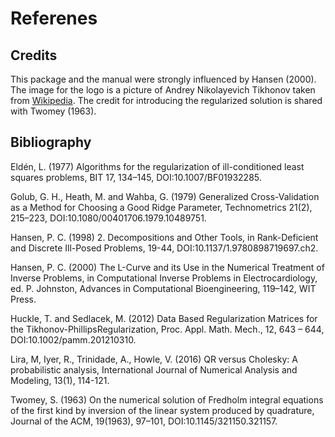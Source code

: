 # Referenes

## Credits
This package and the manual were strongly influenced by Hansen (2000). The image for the logo is a picture of Andrey Nikolayevich Tikhonov taken from [Wikipedia](https://en.wikipedia.org/wiki/Andrey_Nikolayevich_Tikhonov). The credit for introducing the regularized solution is shared with Twomey (1963).

## Bibliography

Eldén, L. (1977) Algorithms for the regularization of ill-conditioned least squares problems, BIT 17, 134–145, DOI:10.1007/BF01932285.

Golub, G. H., Heath, M. and Wahba, G. (1979) Generalized Cross-Validation as a Method for Choosing a Good Ridge Parameter, 
Technometrics 21(2), 215–223, DOI:10.1080/00401706.1979.10489751.

Hansen, P. C. (1998) 2. Decompositions and Other Tools, in Rank-Deficient and Discrete Ill-Posed Problems, 19-44, DOI:10.1137/1.9780898719697.ch2.

Hansen, P. C. (2000) The L-Curve and its Use in the Numerical Treatment of Inverse Problems, in Computational Inverse Problems in Electrocardiology, ed. P. Johnston, Advances in Computational Bioengineering, 119–142, WIT Press.

Huckle, T. and Sedlacek, M. (2012) Data Based Regularization Matrices for the Tikhonov-PhillipsRegularization, Proc. Appl. Math. Mech., 12, 643 – 644,  DOI:10.1002/pamm.201210310.

Lira, M, Iyer, R., Trinidade, A., Howle, V. (2016) QR versus Cholesky: A probabilistic analysis, International Journal of Numerical Analysis and Modeling, 13(1), 114-121.

Twomey, S. (1963) On the numerical solution of Fredholm integral equations of the first kind by inversion of the linear system produced by quadrature, Journal of the ACM, 19(1963), 97–101, DOI:10.1145/321150.321157.